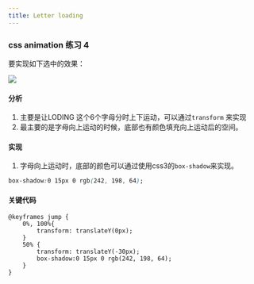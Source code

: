```yaml
---
title: Letter loading
---
```


### css animation 练习 4

要实现如下选中的效果：

![](/images/2017/letter-loading/letter.gif)


#### 分析

1. 主要是让LODING 这个6个字母分时上下运动，可以通过`transform` 来实现
2. 最主要的是字母向上运动的时候，底部也有颜色填充向上运动后的空间。


#### 实现

1. 字母向上运动时，底部的颜色可以通过使用css3的`box-shadow`来实现。

``` css
box-shadow:0 15px 0 rgb(242, 198, 64);
```

#### 关键代码

```
@keyframes jump {
    0%, 100%{
        transform: translateY(0px);
    }
    50% {
        transform: translateY(-30px);
        box-shadow:0 15px 0 rgb(242, 198, 64);
    }
}

```